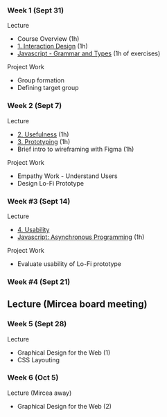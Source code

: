 ### Week 1 (Sept 31)
Lecture
- Course Overview (1h)
- [1. Interaction Design](Lectures/1.%20Interaction%20Design.md) (1h)
- [Javascript - Grammar and Types](Lectures/x.%20Javascript%20-%20A%20Brief%20Journey.md) (1h of exercises)

Project Work
- Group formation
- Defining target group

### Week 2 (Sept 7)
Lecture
- [2. Usefulness](Lectures/2.%20Usefulness.md) (1h)
- [3. Prototyping](Lectures/3.%20Prototyping.md) (1h)
- Brief intro to wireframing with Figma (1h)

Project Work
- Empathy Work - Understand Users
- Design Lo-Fi Prototype

### Week #3 (Sept 14)
Lecture
- [4. Usability](Lectures/4.%20Usability.md)
- [Javascript: Asynchronous Programming](Lectures/x.%20Javascript%20-%20A%20Brief%20Journey.md) (1h)

Project Work
- Evaluate usability of Lo-Fi prototype 


### Week #4 (Sept 21)
Lecture (Mircea board meeting)
- 


### Week 5 (Sept 28)
Lecture
- Graphical Design for the Web (1)
- CSS Layouting

### Week 6 (Oct 5)
Lecture (Mircea away)
- Graphical Design for the Web (2)